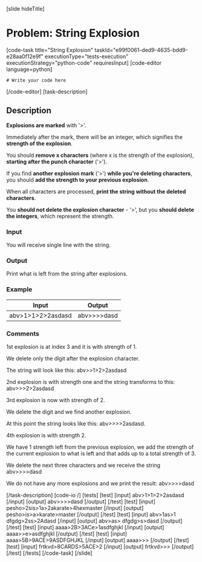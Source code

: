[slide hideTitle]
# Problem: String Explosion
[code-task title="String Explosion" taskId="e99f0061-ded9-4635-bdd9-e28aa0f12e9f" executionType="tests-execution" executionStrategy="python-code" requiresInput]
[code-editor language=python]
```
# Write your code here
```
[/code-editor]
[task-description]
## Description
**Explosions are marked** with '>'.

Immediately after the mark, there will be an integer, which signifies the **strength of the explosion**.

You should **remove x characters** (where x is the strength of the explosion), **starting after the punch character** ('>').

If you find **another explosion mark** ('>') **while you're deleting characters**, you should **add the strength to your previous explosion**.

When all characters are processed, **print the string without the deleted characters**. 

You **should not delete the explosion character** - '>', but you **should delete the integers**, which represent the strength.

### Input
You will receive single line with the string.

### Output
Print what is left from the string after explosions.

### Example
| **Input** | **Output** |
| --- | --- |
| abv>1>1>2>2asdasd | abv>>>>dasd |

### Comments
1st explosion is at index 3 and it is with strength of 1. 

We delete only the digit after the explosion character. 

The string will look like this: abv>>1>2>2asdasd

2nd explosion is with strength one and the string transforms to this: abv>>>2>2asdasd

3rd explosion is now with strength of 2. 

We delete the digit and we find another explosion. 

At this point the string looks like this: abv>>>>2asdasd. 

4th explosion is with strength 2. 

We have 1 strength left from the previous explosion, we add the strength of the current explosion to what is left and that adds up to a total strength of 3. 

We delete the next three characters and we receive the string abv>>>>dasd 

We do not have any more explosions and we print the result: abv>>>>dasd

[/task-description]
[code-io /]
[tests]
[test]
[input]
abv>1>1>2>2asdasd
[/input]
[output]
abv>>>>dasd
[/output]
[/test]
[test]
[input]
pesho>2sis>1a>2akarate>4hexmaster
[/input]
[output]
pesho>is>a>karate>master
[/output]
[/test]
[test]
[input]
abv>1as>1 dfgdg>2ss>2Adasd
[/input]
[output]
abv>as> dfgdg>s>dasd
[/output]
[/test]
[test]
[input]
aaaa>2B>3ACe>1asdfghjkl
[/input]
[output]
aaaa>>e>asdfghjkl
[/output]
[/test]
[test]
[input]
aaaa>5B>9ACE>9ASDFGHJKL
[/input]
[output]
aaaa>>>
[/output]
[/test]
[test]
[input]
frtkvd>8CARDS>5ACE>2
[/input]
[output]
frtkvd>>>
[/output]
[/test]
[/tests]
[/code-task]
[/slide]
